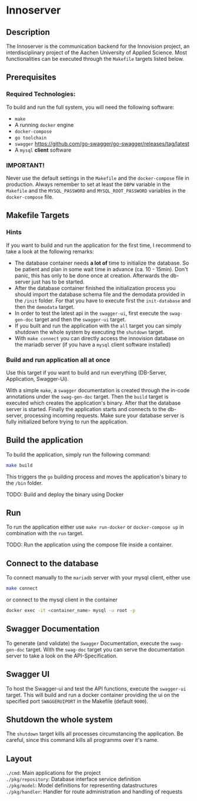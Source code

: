 # Innoserver

## Description
The Innoserver is the communication backend for the Innovision project,
an interdisciplinary project of the Aachen University of Applied Science.
Most functionalities can be executed through the `Makefile` targets listed
below.

## Prerequisites
### Required Technologies:
To build and run the full system, you will need the following software:
* `make`
* A running `docker` engine
* `docker-compose`
* `go toolchain`
* `swagger` https://github.com/go-swagger/go-swagger/releases/tag/latest
* A `mysql` <b>client</b> software

### IMPORTANT!
Never use the default settings in the `Makefile` and the `docker-compose` file
in production. Always remember to set at least the `DBPW` variable in the
`Makefile` and the `MYSQL_PASSWORD` and `MYSQL_ROOT_PASSWORD` variables in the
`docker-compose` file.

## Makefile Targets
### Hints
If you want to build and run the application for the first time, I recommend to
take a look at the following remarks:
* The database container needs <b>a lot of</b> time to initialize the database.
  So be patient and plan in some wait time in advance (ca. 10 - 15min). Don't panic,
  this has only to be done once at creation. Afterwards the db-server just has to be
  started.
* After the database container finished the initialization process you should
  import the database schema file and the demodata provided in the `/init` folder.
  For that you have to execute first the `init-database` and then the
  `demodata` target.
* In order to test the latest api in the `swagger-ui`, first execute the
  `swag-gen-doc` target and then the `swagger-ui` target.
* If you built and run the application with the `all` target you can simply
  shutdown the whole system by executing the `shutdown` target.
* With `make connect` you can directly access the innovision database
  on the mariadb server (if you have a `mysql` client software installed)

### Build and run application all at once
Use this target if you want to build and run everything (DB-Server, Application,
Swagger-Ui).

With a simple `make`, a `swagger` documentation is created through the in-code
annotations under the `swag-gen-doc` target. Then the `build` target is executed
which creates the application's binary. After that the database server is started.
Finally the application starts and connects to the db-server, processing incoming
requests. Make sure your database server is fully initialized before trying to
run the application.

## Build the application
To build the application, simply run the following command:
```sh
make build
```
This triggers the `go` building process and moves the application's binary
to the `/bin` folder.

TODO: Build and deploy the binary using Docker

## Run
To run the application either use `make run-docker` or `docker-compose up` in
combination with the `run` target.

TODO: Run the application using the compose file inside a container.

## Connect to the database
To connect manually to the `mariadb` server with your mysql client, either use
```sh
make connect
```
or connect to the mysql client in the container
```sh
docker exec -it <container_name> mysql -u root -p
```

## Swagger Documentation
To generate (and validate) the `Swagger` Documentation, execute the `swag-gen-doc` target.
With the `swag-doc` target you can serve the documentation server to take a look
on the API-Specification.

## Swagger UI
To host the Swagger-ui and test the API functions, execute the `swagger-ui` target. This
will build and run a docker container providing the ui on the specified port `SWAGGERUIPORT`
in the Makefile (default `9000`).

## Shutdown the whole system
The `shutdown` target kills all processes circumstancing the application. Be careful, since
this command kills all programms over it's name.

## Layout
`./cmd`: Main applications for the project\
`./pkg/repository`: Database interface service definition\
`./pkg/model`: Model definitions for representing datastructures\
`./pkg/handler`: Handler for route administration and handling of requests
